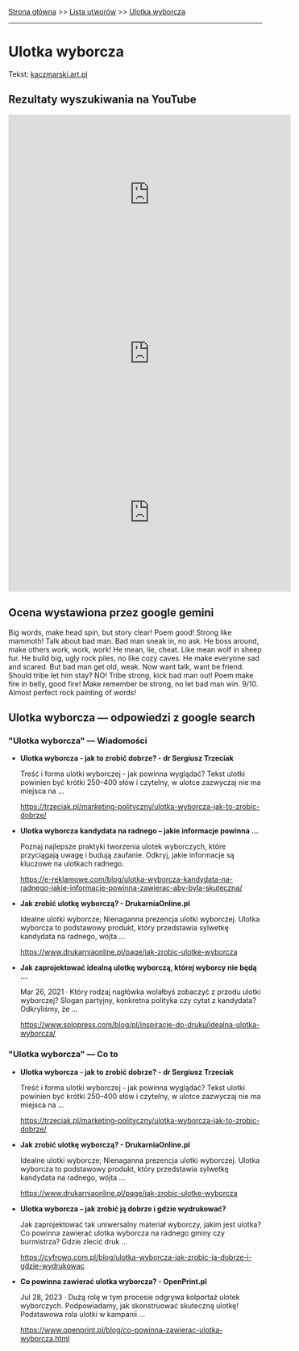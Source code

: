 [Strona główna](../index.md) >> [Lista utworów](../list.md) >> [Ulotka wyborcza](613.md)

---

# Ulotka wyborcza

Tekst: [kaczmarski.art.pl](https://www.kaczmarski.art.pl/tworczosc/wiersze/ulotka-wyborcza/)

## Rezultaty wyszukiwania na YouTube

<iframe width="560" height="315" src="https://www.youtube.com/embed/2hspBBRt0dA?si=IdontcarewhotheIRSsendsImnotpayingtaxes" title="YouTube video player" frameborder="0" allow="accelerometer; autoplay; clipboard-write; encrypted-media; gyroscope; picture-in-picture; web-share" referrerpolicy="strict-origin-when-cross-origin" allowfullscreen></iframe>

<iframe width="560" height="315" src="https://www.youtube.com/embed/W7A0mvTXTGI?si=IdontcarewhotheIRSsendsImnotpayingtaxes" title="YouTube video player" frameborder="0" allow="accelerometer; autoplay; clipboard-write; encrypted-media; gyroscope; picture-in-picture; web-share" referrerpolicy="strict-origin-when-cross-origin" allowfullscreen></iframe>

<iframe width="560" height="315" src="https://www.youtube.com/embed/lokq5m-YGVE?si=IdontcarewhotheIRSsendsImnotpayingtaxes" title="YouTube video player" frameborder="0" allow="accelerometer; autoplay; clipboard-write; encrypted-media; gyroscope; picture-in-picture; web-share" referrerpolicy="strict-origin-when-cross-origin" allowfullscreen></iframe>

## Ocena wystawiona przez google gemini

Big words, make head spin, but story clear! Poem good! Strong like mammoth! Talk about bad man. Bad man sneak in, no ask. He boss around, make others work, work, work! He mean, lie, cheat. Like mean wolf in sheep fur. He build big, ugly rock piles, no like cozy caves. He make everyone sad and scared. But bad man get old, weak. Now want talk, want be friend. Should tribe let him stay? NO! Tribe strong, kick bad man out! Poem make fire in belly, good fire! Make remember be strong, no let bad man win. 9/10. Almost perfect rock painting of words!


## Ulotka wyborcza — odpowiedzi z google search

### "Ulotka wyborcza" — Wiadomości

- **Ulotka wyborcza - jak to zrobić dobrze? - dr Sergiusz Trzeciak**

    Treść i forma ulotki wyborczej - jak powinna wyglądać? Tekst ulotki powinien być krótki 250–400 słów i czytelny, w ulotce zazwyczaj nie ma miejsca na ... 

   <https://trzeciak.pl/marketing-polityczny/ulotka-wyborcza-jak-to-zrobic-dobrze/>
- **Ulotka wyborcza kandydata na radnego – jakie informacje powinna ...**

    Poznaj najlepsze praktyki tworzenia ulotek wyborczych, które przyciągają uwagę i budują zaufanie. Odkryj, jakie informacje są kluczowe na ulotkach radnego. 

   <https://e-reklamowe.com/blog/ulotka-wyborcza-kandydata-na-radnego-jakie-informacje-powinna-zawierac-aby-byla-skuteczna/>
- **Jak zrobić ulotkę wyborczą? - DrukarniaOnline.pl**

    Idealne ulotki wyborcze; Nienaganna prezencja ulotki wyborczej. Ulotka wyborcza to podstawowy produkt, który przedstawia sylwetkę kandydata na radnego, wójta ... 

   <https://www.drukarniaonline.pl/page/jak-zrobic-ulotke-wyborcza>
- **Jak zaprojektować idealną ulotkę wyborczą, której wyborcy nie będą ...**

    Mar 26, 2021  ·  Który rodzaj nagłówka wolałbyś zobaczyć z przodu ulotki wyborczej? Slogan partyjny, konkretna polityka czy cytat z kandydata? Odkryliśmy, że ... 

   <https://www.solopress.com/blog/pl/inspiracje-do-druku/idealna-ulotka-wyborcza/>

### "Ulotka wyborcza" — Co to

- **Ulotka wyborcza - jak to zrobić dobrze? - dr Sergiusz Trzeciak**

    Treść i forma ulotki wyborczej - jak powinna wyglądać? Tekst ulotki powinien być krótki 250–400 słów i czytelny, w ulotce zazwyczaj nie ma miejsca na ... 

   <https://trzeciak.pl/marketing-polityczny/ulotka-wyborcza-jak-to-zrobic-dobrze/>
- **Jak zrobić ulotkę wyborczą? - DrukarniaOnline.pl**

    Idealne ulotki wyborcze; Nienaganna prezencja ulotki wyborczej. Ulotka wyborcza to podstawowy produkt, który przedstawia sylwetkę kandydata na radnego, wójta ... 

   <https://www.drukarniaonline.pl/page/jak-zrobic-ulotke-wyborcza>
- **Ulotka wyborcza – jak zrobić ją dobrze i gdzie wydrukować?**

    Jak zaprojektować tak uniwersalny materiał wyborczy, jakim jest ulotka? Co powinna zawierać ulotka wyborcza na radnego gminy czy burmistrza? Gdzie zlecić druk ... 

   <https://cyfrowo.com.pl/blog/ulotka-wyborcza-jak-zrobic-ja-dobrze-i-gdzie-wydrukowac>
- **Co powinna zawierać ulotka wyborcza? - OpenPrint.pl**

    Jul 28, 2023  ·  Dużą rolę w tym procesie odgrywa kolportaż ulotek wyborczych. Podpowiadamy, jak skonstruować skuteczną ulotkę! Podstawowa rola ulotki w kampanii ... 

   <https://www.openprint.pl/blog/co-powinna-zawierac-ulotka-wyborcza.html>

